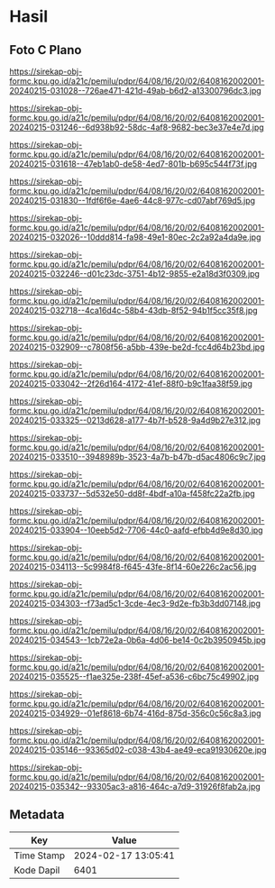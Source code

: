 # Hasil

## Foto C Plano

https://sirekap-obj-formc.kpu.go.id/a21c/pemilu/pdpr/64/08/16/20/02/6408162002001-20240215-031028--726ae471-421d-49ab-b6d2-a13300796dc3.jpg

https://sirekap-obj-formc.kpu.go.id/a21c/pemilu/pdpr/64/08/16/20/02/6408162002001-20240215-031246--6d938b92-58dc-4af8-9682-bec3e37e4e7d.jpg

https://sirekap-obj-formc.kpu.go.id/a21c/pemilu/pdpr/64/08/16/20/02/6408162002001-20240215-031618--47eb1ab0-de58-4ed7-801b-b695c544f73f.jpg

https://sirekap-obj-formc.kpu.go.id/a21c/pemilu/pdpr/64/08/16/20/02/6408162002001-20240215-031830--1fdf6f6e-4ae6-44c8-977c-cd07abf769d5.jpg

https://sirekap-obj-formc.kpu.go.id/a21c/pemilu/pdpr/64/08/16/20/02/6408162002001-20240215-032026--10ddd814-fa98-49e1-80ec-2c2a92a4da9e.jpg

https://sirekap-obj-formc.kpu.go.id/a21c/pemilu/pdpr/64/08/16/20/02/6408162002001-20240215-032246--d01c23dc-3751-4b12-9855-e2a18d3f0309.jpg

https://sirekap-obj-formc.kpu.go.id/a21c/pemilu/pdpr/64/08/16/20/02/6408162002001-20240215-032718--4ca16d4c-58b4-43db-8f52-94b1f5cc35f8.jpg

https://sirekap-obj-formc.kpu.go.id/a21c/pemilu/pdpr/64/08/16/20/02/6408162002001-20240215-032909--c7808f56-a5bb-439e-be2d-fcc4d64b23bd.jpg

https://sirekap-obj-formc.kpu.go.id/a21c/pemilu/pdpr/64/08/16/20/02/6408162002001-20240215-033042--2f26d164-4172-41ef-88f0-b9c1faa38f59.jpg

https://sirekap-obj-formc.kpu.go.id/a21c/pemilu/pdpr/64/08/16/20/02/6408162002001-20240215-033325--0213d628-a177-4b7f-b528-9a4d9b27e312.jpg

https://sirekap-obj-formc.kpu.go.id/a21c/pemilu/pdpr/64/08/16/20/02/6408162002001-20240215-033510--3948989b-3523-4a7b-b47b-d5ac4806c9c7.jpg

https://sirekap-obj-formc.kpu.go.id/a21c/pemilu/pdpr/64/08/16/20/02/6408162002001-20240215-033737--5d532e50-dd8f-4bdf-a10a-f458fc22a2fb.jpg

https://sirekap-obj-formc.kpu.go.id/a21c/pemilu/pdpr/64/08/16/20/02/6408162002001-20240215-033904--10eeb5d2-7706-44c0-aafd-efbb4d9e8d30.jpg

https://sirekap-obj-formc.kpu.go.id/a21c/pemilu/pdpr/64/08/16/20/02/6408162002001-20240215-034113--5c9984f8-f645-43fe-8f14-60e226c2ac56.jpg

https://sirekap-obj-formc.kpu.go.id/a21c/pemilu/pdpr/64/08/16/20/02/6408162002001-20240215-034303--f73ad5c1-3cde-4ec3-9d2e-fb3b3dd07148.jpg

https://sirekap-obj-formc.kpu.go.id/a21c/pemilu/pdpr/64/08/16/20/02/6408162002001-20240215-034543--1cb72e2a-0b6a-4d06-be14-0c2b3950945b.jpg

https://sirekap-obj-formc.kpu.go.id/a21c/pemilu/pdpr/64/08/16/20/02/6408162002001-20240215-035525--f1ae325e-238f-45ef-a536-c6bc75c49902.jpg

https://sirekap-obj-formc.kpu.go.id/a21c/pemilu/pdpr/64/08/16/20/02/6408162002001-20240215-034929--01ef8618-6b74-416d-875d-356c0c56c8a3.jpg

https://sirekap-obj-formc.kpu.go.id/a21c/pemilu/pdpr/64/08/16/20/02/6408162002001-20240215-035146--93365d02-c038-43b4-ae49-eca91930620e.jpg

https://sirekap-obj-formc.kpu.go.id/a21c/pemilu/pdpr/64/08/16/20/02/6408162002001-20240215-035342--93305ac3-a816-464c-a7d9-31926f8fab2a.jpg


## Metadata

| Key        | Value               |
| ---------- | ------------------- |
| Time Stamp | 2024-02-17 13:05:41 |
| Kode Dapil | 6401                |



